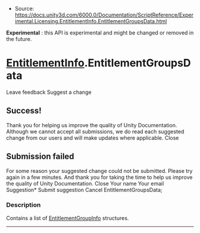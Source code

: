* Source: https://docs.unity3d.com/6000.0/Documentation/ScriptReference/Experimental.Licensing.EntitlementInfo.EntitlementGroupsData.html

**Experimental** : this API is experimental and might be changed or removed in the future.
#  [EntitlementInfo](https://docs.unity3d.com/6000.0/Documentation/ScriptReference/Experimental.Licensing.EntitlementInfo.html).EntitlementGroupsData
Leave feedback
Suggest a change
## Success!
Thank you for helping us improve the quality of Unity Documentation. Although we cannot accept all submissions, we do read each suggested change from our users and will make updates where applicable.
Close
## Submission failed
For some reason your suggested change could not be submitted. Please <a>try again</a> in a few minutes. And thank you for taking the time to help us improve the quality of Unity Documentation.
Close
Your name Your email Suggestion* Submit suggestion
Cancel
EntitlementGroupsData; 
### Description
Contains a list of [EntitlementGroupInfo](https://docs.unity3d.com/6000.0/Documentation/ScriptReference/Experimental.Licensing.EntitlementGroupInfo.html) structures.
* * *
